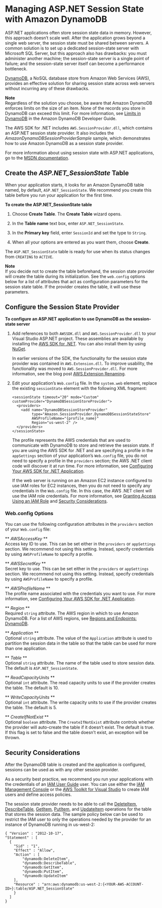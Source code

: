 # Managing ASP\.NET Session State with Amazon DynamoDB<a name="dynamodb-session-net-sdk"></a>

ASP\.NET applications often store session state data in memory\. However, this approach doesn’t scale well\. After the application grows beyond a single web server, the session state must be shared between servers\. A common solution is to set up a dedicated session\-state server with Microsoft SQL Server, but this approach also has drawbacks: you must administer another machine; the session\-state server is a single point of failure; and the session\-state server itself can become a performance bottleneck\.

 [DynamoDB](https://aws.amazon.com/dynamodb/), a NoSQL database store from Amazon Web Services \(AWS\), provides an effective solution for sharing session state across web servers without incurring any of these drawbacks\.

**Note**  
Regardless of the solution you choose, be aware that Amazon DynamoDB enforces limits on the size of an item\. None of the records you store in DynamoDB can exceed this limit\. For more information, see [Limits in DynamoDB](https://docs.aws.amazon.com/amazondynamodb/latest/developerguide/Limits.html) in the Amazon DynamoDB Developer Guide\.

The AWS SDK for \.NET includes `AWS.SessionProvider.dll`, which contains an ASP\.NET session state provider\. It also includes the *AmazonDynamoDBSessionProviderSample* sample, which demonstrates how to use Amazon DynamoDB as a session state provider\.

For more information about using session state with ASP\.NET applications, go to the [MSDN documentation](http://msdn.microsoft.com/en-us/library/ms178581.aspx)\.

## Create the *ASP\.NET\_SessionState* Table<a name="asdf"></a>

When your application starts, it looks for an Amazon DynamoDB table named, by default, `ASP.NET_SessionState`\. We recommend you create this table before you run your application for the first time\.

 **To create the ASP\.NET\_SessionState table** 

1. Choose **Create Table**\. The **Create Table** wizard opens\.

1. In the **Table name** text box, enter `ASP.NET_SessionState`\.

1. In the **Primary key** field, enter `SessionId` and set the type to `String`\.

1. When all your options are entered as you want them, choose **Create**\.

The `ASP.NET_SessionState` table is ready for use when its status changes from `CREATING` to `ACTIVE`\.

**Note**  
If you decide not to create the table beforehand, the session state provider will create the table during its initialization\. See the `web.config` options below for a list of attributes that act as configuration parameters for the session state table\. If the provider creates the table, it will use these parameters\.

## Configure the Session State Provider<a name="net-dg-ddb-config-sess-provider"></a>

 **To configure an ASP\.NET application to use DynamoDB as the session\-state server** 

1. Add references to both `AWSSDK.dll` and `AWS.SessionProvider.dll` to your Visual Studio ASP\.NET project\. These assemblies are available by installing the [AWS SDK for \.NET](net-dg-install-assemblies.md#net-dg-install-net-sdk)\. You can also install them by using [NuGet](net-dg-install-assemblies.md#net-dg-nuget)\.

   In earlier versions of the SDK, the functionality for the session state provider was contained in `AWS.Extension.dll`\. To improve usability, the functionality was moved to `AWS.SessionProvider.dll`\. For more information, see the blog post [AWS\.Extension Renaming](http://blogs.aws.amazon.com/net/post/Tx27RWMCNAVWZN9/AWS-Extensions-renaming)\.

1. Edit your application’s `Web.config` file\. In the `system.web` element, replace the existing `sessionState` element with the following XML fragment:

   ```
   <sessionState timeout="20" mode="Custom" customProvider="DynamoDBSessionStoreProvider">
     <providers>
       <add name="DynamoDBSessionStoreProvider"
            type="Amazon.SessionProvider.DynamoDBSessionStateStore"
            AWSProfileName="{profile_name}"
            Region="us-west-2" />
     </providers>
   </sessionState>
   ```

   The profile represents the AWS credentials that are used to communicate with DynamoDB to store and retrieve the session state\. If you are using the AWS SDK for \.NET and are specifying a profile in the `appSettings` section of your application’s `Web.config` file, you do not need to specify a profile in the `providers` section; the AWS \.NET client code will discover it at run time\. For more information, see [Configuring Your AWS SDK for \.NET Application](net-dg-config.md)\.

   If the web server is running on an Amazon EC2 instance configured to use IAM roles for EC2 instances, then you do not need to specify any credentials in the `Web.config` file\. In this case, the AWS \.NET client will use the IAM role credentials\. For more information, see [Granting Access Using an IAM Role](net-dg-hosm.md) and [Security Considerations](#net-dg-ddb-sess-security)\.

### Web\.config Options<a name="net-dg-dd-config-opts"></a>

You can use the following configuration attributes in the `providers` section of your `Web.config` file:

** *AWSAccessKey* **  
Access key ID to use\. This can be set either in the `providers` or `appSettings` section\. We recommend not using this setting\. Instead, specify credentials by using `AWSProfileName` to specify a profile\.

** *AWSSecretKey* **  
Secret key to use\. This can be set either in the `providers` or `appSettings` section\. We recommend not using this setting\. Instead, specify credentials by using `AWSProfileName` to specify a profile\.

** *AWSProfileName* **  
The profile name associated with the credentials you want to use\. For more information, see [Configuring Your AWS SDK for \.NET Application](net-dg-config.md)\.

** *Region* **  
Required `string` attribute\. The AWS region in which to use Amazon DynamoDB\. For a list of AWS regions, see [Regions and Endpoints: DynamoDB](https://docs.aws.amazon.com/general/latest/gr/rande.html#ddb_region)\.

** *Application* **  
Optional `string` attribute\. The value of the `Application` attribute is used to partition the session data in the table so that the table can be used for more than one application\.

** *Table* **  
Optional `string` attribute\. The name of the table used to store session data\. The default is `ASP.NET_SessionState`\.

** *ReadCapacityUnits* **  
Optional `int` attribute\. The read capacity units to use if the provider creates the table\. The default is 10\.

** *WriteCapacityUnits* **  
Optional `int` attribute\. The write capacity units to use if the provider creates the table\. The default is 5\.

** *CreateIfNotExist* **  
Optional `boolean` attribute\. The `CreateIfNotExist` attribute controls whether the provider will auto\-create the table if it doesn’t exist\. The default is true\. If this flag is set to false and the table doesn’t exist, an exception will be thrown\.

## Security Considerations<a name="net-dg-ddb-sess-security"></a>

After the DynamoDB table is created and the application is configured, sessions can be used as with any other session provider\.

As a security best practice, we recommend you run your applications with the credentials of an [IAM User Guide](https://docs.aws.amazon.com/IAM/latest/UserGuide/) user\. You can use either the [IAM Management Console](https://console.aws.amazon.com/iam/home) or the [AWS Toolkit for Visual Studio](https://docs.aws.amazon.com/AWSToolkitVS/latest/UserGuide/) to create IAM users and define access policies\.

The session state provider needs to be able to call the [DeleteItem](https://docs.aws.amazon.com/amazondynamodb/latest/developerguide/DeleteItem.html), [DescribeTable](https://docs.aws.amazon.com/amazondynamodb/latest/developerguide/DescribeTable.html), [GetItem](https://docs.aws.amazon.com/amazondynamodb/latest/developerguide/GetItem.html), [PutItem](https://docs.aws.amazon.com/amazondynamodb/latest/developerguide/PutItem.html), and [UpdateItem](https://docs.aws.amazon.com/amazondynamodb/latest/developerguide/UpdateItem.html) operations for the table that stores the session data\. The sample policy below can be used to restrict the IAM user to only the operations needed by the provider for an instance of DynamoDB running in us\-west\-2:

```
{ "Version" : "2012-10-17",
"Statement" : [
  {
    "Sid" : "1",
    "Effect" : "Allow",
    "Action" : [
        "dynamodb:DeleteItem",
        "dynamodb:DescribeTable",
        "dynamodb:GetItem",
        "dynamodb:PutItem",
        "dynamodb:UpdateItem"
    ],
    "Resource" : "arn:aws:dynamodb:us-west-2:{<YOUR-AWS-ACCOUNT-ID>}:table/ASP.NET_SessionState"
    }
  ]
}
```